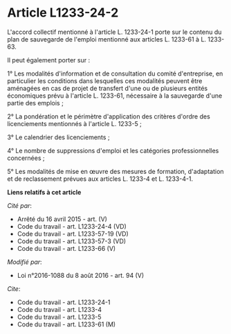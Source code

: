 # Article L1233-24-2

L'accord collectif mentionné à l'article L. 1233-24-1 porte sur le contenu du plan de sauvegarde de l'emploi mentionné aux
articles L. 1233-61 à L. 1233-63. 

Il peut également porter sur : 

1° Les modalités d'information et de consultation du comité d'entreprise, en particulier les conditions dans lesquelles ces
modalités peuvent être aménagées en cas de projet de transfert d'une ou de plusieurs entités économiques prévu à l'article L.
1233-61, nécessaire à la sauvegarde d'une partie des emplois ; 

2° La pondération et le périmètre d'application des critères d'ordre des licenciements mentionnés à l'article L. 1233-5 ; 

3° Le calendrier des licenciements ; 

4° Le nombre de suppressions d'emploi et les catégories professionnelles concernées ; 

5° Les modalités de mise en œuvre des mesures de formation, d'adaptation et de reclassement prévues aux articles L. 1233-4 et
L. 1233-4-1.

**Liens relatifs à cet article**

_Cité par_:

  - Arrêté du 16 avril 2015 - art. (V)
  - Code du travail - art. L1233-24-4 (VD)
  - Code du travail - art. L1233-57-19 (VD)
  - Code du travail - art. L1233-57-3 (VD)
  - Code du travail - art. L1233-66 (V)

_Modifié par_:

  - Loi n°2016-1088 du 8 août 2016 - art. 94 (V)

_Cite_:

  - Code du travail - art. L1233-24-1
  - Code du travail - art. L1233-4
  - Code du travail - art. L1233-5
  - Code du travail - art. L1233-61 (M)
